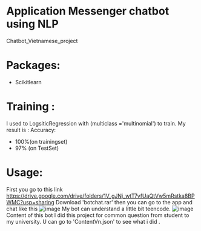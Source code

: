 # Application Messenger chatbot using NLP
Chatbot_Vietnamese_project
# Packages:
 - Scikitlearn
# Training :
 I used to LogsiticRegression with (multiclass ='multinomial') to train.
 My result is :
 Accuracy:
 - 100%(on trainingset)
 - 97% (on TestSet) 
 
# Usage:
First you go to this link https://drive.google.com/drive/folders/1V_gJNj_wtT7vfUaQtVw5mRstka8BPWMC?usp=sharing 
Download 'botchat.rar' then you can go to the app and chat like this
![image](https://user-images.githubusercontent.com/106424285/194586706-1c376cb7-d4ec-4043-ad2e-1bad8ef48337.png)
My bot can understand a little bit teencode.
![image](https://user-images.githubusercontent.com/106424285/194587371-8ffbb15e-41c1-4127-98bf-c173fade5984.png)
Content of this bot
I did this project for common question from student to my university. U can go to 'ContentVn.json' to see what i did . 

 
